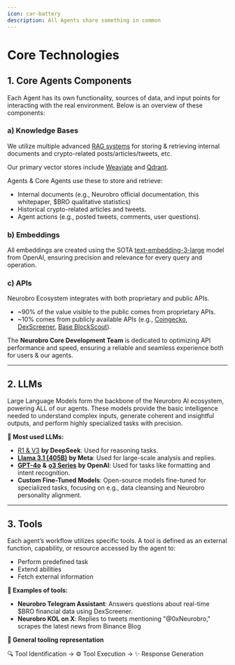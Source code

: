 ```yaml
---
icon: car-battery
description: All Agents share something in common
---
```


# Core Technologies

## 1. Core Agents Components

Each Agent has its own functionality, sources of data, and input points for interacting with the real environment. Below is an overview of these components:

### **a) Knowledge Bases**

We utilize multiple advanced [RAG systems](https://en.wikipedia.org/wiki/Retrieval-augmented_generation) for storing & retrieving internal documents and crypto-related posts/articles/tweets, etc.

Our primary vector stores include [Weaviate](https://weaviate.io/) and [Qdrant](https://qdrant.tech/).

Agents & Core Agents use these to store and retrieve:

* Internal documents (e.g., Neurobro official documentation, this whitepaper, $BRO qualitative statistics)
* Historical crypto-related articles and tweets.
* Agent actions (e.g., posted tweets, comments, user questions).

### **b) Embeddings**

All embeddings are created using the SOTA [text-embedding-3-large](https://openai.com/index/new-embedding-models-and-api-updates/) model from OpenAI, ensuring precision and relevance for every query and operation.

### **c) APIs**

Neurobro Ecosystem integrates with both proprietary and public APIs.

* \~90% of the value visible to the public comes from proprietary APIs.
* \~10% comes from publicly available APIs (e.g., [Coingecko](https://www.coingecko.com/en/api), [DexScreener](https://docs.dexscreener.com/api/reference), [Base BlockScout](https://docs.blockscout.com/devs/apis)).

The **Neurobro Core Development Team** is dedicated to optimizing API performance and speed, ensuring a reliable and seamless experience both for users & our agents.

***

## 2. LLMs

Large Language Models form the backbone of the Neurobro AI ecosystem, powering ALL of our agents. These models provide the basic intelligence needed to understand complex inputs, generate coherent and insightful outputs, and perform highly specialized tasks with precision.

**🔸 Most used LLMs:**

* [R1 & V3](https://api-docs.deepseek.com/) **by DeepSeek**: Used for reasoning tasks.
* [**Llama 3.1 (405B)**](https://ai.meta.com/blog/meta-llama-3-1/) **by Meta**: Used for large-scale analysis and replies.
* [**GPT-4o**](https://openai.com/index/hello-gpt-4o/) **&** [**o3 Series**](https://openai.com/o1/) **by OpenAI**: Used for tasks like formatting and intent recognition.
* **Custom Fine-Tuned Models**: Open-source models fine-tuned for specialized tasks, focusing on e.g., data cleansing and Neurobro personality alignment.

***

## 3. Tools

Each agent’s workflow utilizes specific tools. A tool is defined as an external function, capability, or resource accessed by the agent to:

* Perform predefined task
* Extend abilities
* Fetch external information

**🔸 Examples of tools:**

* **Neurobro Telegram Assistant**: Answers questions about real-time $BRO financial data using DexScreener.
* **Neurobro KOL on X**: Replies to tweets mentioning "@0xNeurobro," scrapes the latest news from Binance Blog

**🔸 General tooling representation**

🔍 Tool Identification → ⚙️ Tool Execution → ✨ Response Generation

